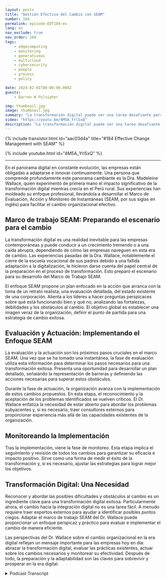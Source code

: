 ```yaml
---
layout: posts
title: "Gestión Efectiva del Cambio con SEAM"
number: 184
permalink: episode-EDT184-es
lang: es
nav_exclude: true
nav_order: 184
tags:
    - edgecomputing
    - monitoring
    - generativeai
    - multicloud
    - cybersecurity
    - people
    - process
    - policy

date: 2024-02-01T08:00:00.000Z
guests:
    - Darren W Pulsipher

img: thumbnail.jpg
image: thumbnail.jpg
summary: "La transformación digital puede ser una tarea desafiante para las organizaciones, y su éxito o fracaso puede tener un impacto significativo en el futuro de una empresa, independientemente de su tamaño. En el episodio de esta semana, la Dr. Madeleine Wallace comparte sus ideas sobre el marco SEAM, un enfoque sistemático para adoptar la transformación digital."
video: "https://youtu.be/4M5A_YrlSxQ"
description: "La transformación digital puede ser una tarea desafiante para las organizaciones, y su éxito o fracaso puede tener un impacto significativo en el futuro de una empresa, independientemente de su tamaño. En el episodio de esta semana, la Dr. Madeleine Wallace comparte sus ideas sobre el marco SEAM, un enfoque sistemático para adoptar la transformación digital."
---
```


<div>
{% include transistor.html id="aac03d4a" title="#184 Effective Change Management with SEAM" %}

{% include youtube.html id="4M5A_YrlSxQ" %}
</div>

---

En el panorama digital en constante evolución, las empresas están obligadas a adaptarse e innovar continuamente. Una persona que comprende profundamente este panorama cambiante es la Dra. Madeleine Wallace, quien experimentó de primera mano el impacto significativo de la transformación digital mientras crecía en el Perú rural. Sus experiencias han moldeado su enfoque profesional, llevándola a desarrollar el Marco de Evaluación, Acción y Monitoreo de Instantáneas (SEAM, por sus siglas en inglés) para facilitar el cambio organizacional efectivo.

## Marco de trabajo SEAM: Preparando el escenario para el cambio

La transformación digital es una realidad inevitable para las empresas contemporáneas y puede conducir a un crecimiento tremendo o a una caída abrupta, dependiendo de cómo las empresas naveguen en esta era de cambio. Las experiencias pasadas de la Dra. Wallace, notablemente el cierre de la escuela vocacional de sus padres debido a una fallida adaptación a la digitalización, le hicieron darse cuenta del papel central de la preparación en el proceso de transformación. Esto preparó el escenario para su desarrollo del Marco de Trabajo SEAM.

El enfoque SEAM propone un plan enfocado en la acción que arranca con la toma de un retrato realista, una evaluación detallada, del estado existente de una corporación. Alienta a los líderes a hacer preguntas perspicaces sobre qué está funcionando bien y qué no, analizando las fortalezas, debilidades y los obstáculos al cambio. El objetivo global es establecer una imagen veraz de la organización, definir el punto de partida para una estrategia de cambio exitosa.

## Evaluación y Actuación: Implementando el Enfoque SEAM

La evaluación y la actuación son los próximos pasos cruciales en el marco SEAM. Una vez que se ha tomado una instantánea, la fase de evaluación utiliza esta información para determinar los pasos necesarios para una transformación exitosa. Presenta una oportunidad para desarrollar un plan detallado, señalando la representación de barreras y definiendo las acciones necesarias para superar estos obstáculos.

Durante la fase de actuación, la organización avanza con la implementación de estos cambios propuestos. En esta etapa, el reconocimiento y la aceptación de los problemas identificados se vuelven críticos. El Dr. Wallace enfatiza la necesidad de estar abierto para abordar los problemas subyacentes y, si es necesario, traer consultores externos para proporcionar experiencia más allá de las capacidades existentes de la organización.

## Monitoreando la Implementación

Tras la implementación, viene la fase de monitoreo. Esta etapa implica el seguimiento y revisión de todos los cambios para garantizar su eficacia e impacto positivo. Sirve como una forma de medir el éxito de la transformación y, si es necesario, ajustar las estrategias para lograr mejor los objetivos.

## Transformación Digital: Una Necesidad

Reconocer y abordar las posibles dificultades y obstáculos al cambio es un ingrediente clave para una transformación digital exitosa. Particularmente ahora, el cambio hacia la integración digital no es una tarea fácil. A menudo requiere traer expertos externos para ayudar a identificar posibles puntos ciegos. Adaptar el marco de trabajo SEAM del Dr. Wallace puede proporcionar un enfoque perspicaz y práctico para evaluar e implementar el cambio de manera eficiente.

Las perspectivas del Dr. Wallace sobre el cambio organizacional en la era digital reflejan un mensaje importante para las empresas hoy en día: abrazar la transformación digital, evaluar las prácticas existentes, actuar sobre los cambios necesarios y monitorear su efectividad. Después de todo, la preparación y la adaptabilidad son las claves para sobrevivir y prosperar en la era digital.



<details>
<summary> Podcast Transcript </summary>

<p></p>

</details>
